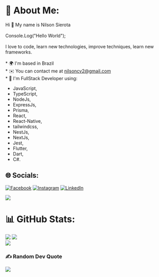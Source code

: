 # 💫 About Me:
Hi 👋 My name is Nilson Sierota<br><br>Console.Log("Hello World");<br>
<br>I love to code, learn new technologies, improve techniques, learn new frameworks.<br><br>* 
🌍  I'm based in Brazil<br>* 
✉️  You can contact me at [nilsoncv2@gmail.com](mailto:nilsoncv2@gmail.com)<br>* 
🧠  I'm FullStack Developer using:
  - JavaScript, 
  - TypeScript, 
  - NodeJs, 
  - ExpressJs, 
  - Prisma, 
  - React, 
  - React-Native, 
  - tailwindcss, 
  - NestJs, 
  - NextJs, 
  - Jest, 
  - Flutter, 
  - Dart, 
  - C#.

## 🌐 Socials:
[![Facebook](https://img.shields.io/badge/Facebook-%231877F2.svg?logo=Facebook&logoColor=white)](https://facebook.com/nilsonsierota) [![Instagram](https://img.shields.io/badge/Instagram-%23E4405F.svg?logo=Instagram&logoColor=white)](https://instagram.com/nilsonsierotacorreia) [![LinkedIn](https://img.shields.io/badge/LinkedIn-%230077B5.svg?logo=linkedin&logoColor=white)](https://linkedin.com/in/nilsonsierotacorreiadeveloper) 

<a href="https://wakatime.com"><img src="https://wakatime.com/share/@919db40c-2a56-4d3c-a85f-3a118b4d2c70/1eb168e7-48d7-474a-a33f-6a8a987e4adf.png" /></a>

# 📊 GitHub Stats:
![](https://github-readme-stats.vercel.app/api/top-langs/?username=nilsonsierota&theme=dark&hide_border=false&include_all_commits=false&count_private=true&layout=compact)
![](https://github-readme-stats.vercel.app/api?username=nilsonsierota&theme=dark&hide_border=false&include_all_commits=false&count_private=true)<br/>
![](https://github-readme-streak-stats.herokuapp.com/?user=nilsonsierota&theme=dark&hide_border=false)<br/>

### ✍️ Random Dev Quote
![](https://quotes-github-readme.vercel.app/api?type=horizontal&theme=radical)

<!-- Proudly created with GPRM ( https://gprm.itsvg.in ) -->
